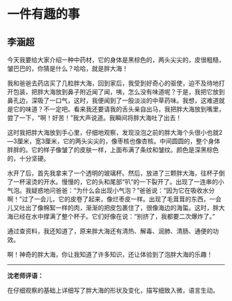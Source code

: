 # 一件有趣的事 #

## 李涵超 ##

今天我要给大家介绍一种中药材，它的身体是黑棕色的，两头尖尖的，皮很粗糙，皱巴巴的，你猜是什么？哈哈，就是胖大海！
   
我和爸爸去药店买了几粒胖大海，回到家后，我受到好奇心的驱使，迫不及待地打开包装，把胖大海放到鼻子附近闻了闻，咦，怎么没有味道呢？于是，我把它放到鼻孔边，深吸了一口气，这时，我便闻到了一股淡淡的中草药味。我想，这难道就是它的味道？不一定吧。看来我还要请我的舌头亲自出马，我把胖大海放到嘴里，尝了一下，“啊！好苦！”我大声说道。我瞬间将胖大海吐了出去！
   
这时我把胖大海放到手心里，仔细地观察，发现没泡之前的胖大海个头很小也就2—3厘米，宽3厘米，它的两头尖尖的，像枣核也像杏核。中间圆圆的，整个身体胖胖的。它的样子像皱了的皮肤一样，上面布满了条纹和皱纹。颜色是深黑棕色的，十分坚硬。
   
水开了后，首先我拿来了一个透明的玻璃杯。然后，放进了三颗胖大海，往杯子倒了一杯滚烫的开水。慢慢的，它的头和尾部“叭”的一下裂开了。出现了一连串的小气泡。我疑惑地问爸爸：“为什么会出现小气泡？”爸爸说：“因为它在吸收水分啊！”过了一会儿，它的皮卷了起来，像烂枣皮一样。出现了毛茸茸的东西，一会儿又吐出了像棉絮一样的肉，渐渐的把皮包裹住了，很像海边的海蜇。这时，胖大海已经在水中撑满了整个杯子。它们好像在说：“别挤了，我都要二次爆炸了。”
   
通过查资料，我还知道了，原来胖大海还有清热、解毒、润肺、清肠、通便的功效。
   
啊！神奇的胖大海，你让我知道了许多知识，还让体验到了泡胖大海的乐趣！

-------------------------------------

**沈老师评语：**

在仔细观察的基础上详细写了胖大海的形状及变化，描写细致入微，语言生动。